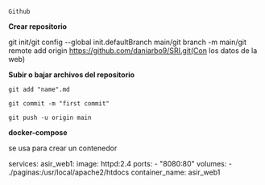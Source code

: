 `Github`

**Crear repositorio**

git init/git config --global init.defaultBranch main/git branch -m main/git remote add origin https://github.com/daniarbo9/SRI.git(Con los datos de la web)

**Subir o bajar archivos del repositorio**

`git add "name".md`

`git commit -m "first commit"`

`git push -u origin main`

**docker-compose**

se usa para crear un contenedor

services: 
  asir_web1:
    image: httpd:2.4
    ports: 
     - "8080:80"
    volumes:
     - ./paginas:/usr/local/apache2/htdocs
    container_name: asir_web1
